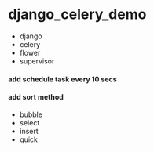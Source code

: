 # django_celery_demo

- django
- celery
- flower
- supervisor

#### add schedule task every 10 secs
#### add sort method

- bubble
- select
- insert
- quick
